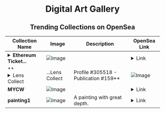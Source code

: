 <div align="center">

# Digital Art Gallery

## Trending Collections on OpenSea

| Collection Name                       | Image                                                                                     | Description                       | OpenSea Link                                                                                          |
|---------------------------------------|-------------------------------------------------------------------------------------------|-----------------------------------|--------------------------------------------------------------------------------------------------------|
| **<details><summary>Ethereum Ticket...</summary>Ethereum Ticket 654</details>** | ![Image](https://i.seadn.io/s/raw/files/ba16f733a9e5424e417312f514046416.gif?w=500&auto=format?w=200&auto=format) |  | <details><summary>Link</summary>[Ethereum Ticket 654](https://opensea.io/collection/ethereum-ticket-654-229)</details> |
| **<details><summary>Lens Collect | ...</summary>Lens Collect | Profile #305518 - Publication #159</details>** | ![Image](https://i.seadn.io/s/raw/files/7ed13de72aaf09ef1ce8cbe2a9d91e5b.jpg?w=500&auto=format?w=200&auto=format) |  | <details><summary>Link</summary>[Lens Collect | Profile #305518 - Publication #159](https://opensea.io/collection/lens-collect-profile-305518-publication-159)</details> |
| **MYCW** | ![Image](https://i.seadn.io/s/raw/files/5401b69cb1a96917c1a1b01fa37304c9.jpg?w=500&auto=format?w=200&auto=format) |  | <details><summary>Link</summary>[MYCW](https://opensea.io/collection/mycw-3)</details> |
| **painting1** | ![Image](https://i.seadn.io/s/raw/files/19651b58b99f2d8ab1c2fbd90f9453ca.jpg?w=500&auto=format?w=200&auto=format) | A painting with great depth. | <details><summary>Link</summary>[painting1](https://opensea.io/collection/painting1-2)</details> |

</div>